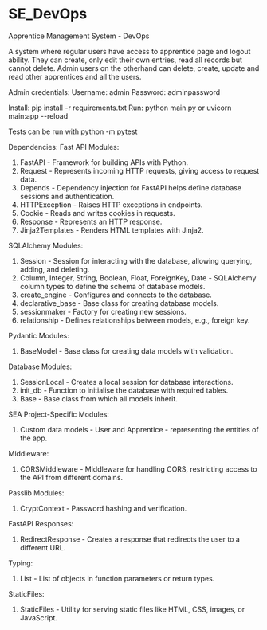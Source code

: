 # SE_DevOps

Apprentice Management System - DevOps

A system where regular users have access to apprentice page and logout ability. They can create, only edit their own entries, read all records but cannot delete. Admin users on the otherhand can delete, create, update and read other apprentices and all the users. 

Admin credentials: 
Username: admin
Password: adminpassword

Install: pip install -r requirements.txt
Run: python main.py or uvicorn main:app --reload

Tests can be run with python -m pytest 

Dependencies:
Fast API Modules:

1. FastAPI - Framework for building APIs with Python.
2. Request - Represents incoming HTTP requests, giving access to request data.
3. Depends - Dependency injection for FastAPI helps define database sessions and authentication.
4. HTTPException - Raises HTTP exceptions in endpoints.
5. Cookie - Reads and writes cookies in requests.
6. Response - Represents an HTTP response.
7. Jinja2Templates - Renders HTML templates with Jinja2.

SQLAlchemy Modules:

1. Session - Session for interacting with the database, allowing querying, adding, and deleting.
2. Column, Integer, String, Boolean, Float, ForeignKey, Date - SQLAlchemy column types to define the schema of database models.
3. create_engine - Configures and connects to the database.
4. declarative_base - Base class for creating database models.
5. sessionmaker - Factory for creating new sessions.
6. relationship - Defines relationships between models, e.g., foreign key.

Pydantic Modules:

1. BaseModel - Base class for creating data models with validation.


Database Modules:

1. SessionLocal - Creates a local session for database interactions.
2. init_db - Function to initialise the database with required tables.
3. Base - Base class from which all models inherit.

SEA Project-Specific Modules:
1. Custom data models - User and Apprentice - representing the entities of the app.


Middleware:

1. CORSMiddleware - Middleware for handling CORS, restricting access to the API from different domains.

Passlib Modules:
1. CryptContext - Password hashing and verification.

FastAPI Responses:

1. RedirectResponse - Creates a response that redirects the user to a different URL.

Typing:

1. List - List of objects in function parameters or return types.

StaticFiles:

1. StaticFiles - Utility for serving static files like HTML, CSS, images, or JavaScript.

